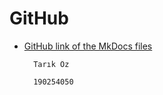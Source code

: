# GitHub

- [GitHub link of the MkDocs files](https://github.com/Tarik0z/medibank-cyber-attack-2022-report)

        Tarık Öz

        190254050
